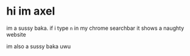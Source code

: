 # hi im axel
im a sussy baka. if i type `n` in my chrome searchbar it shows a naughty website

im also a sussy baka uwu
